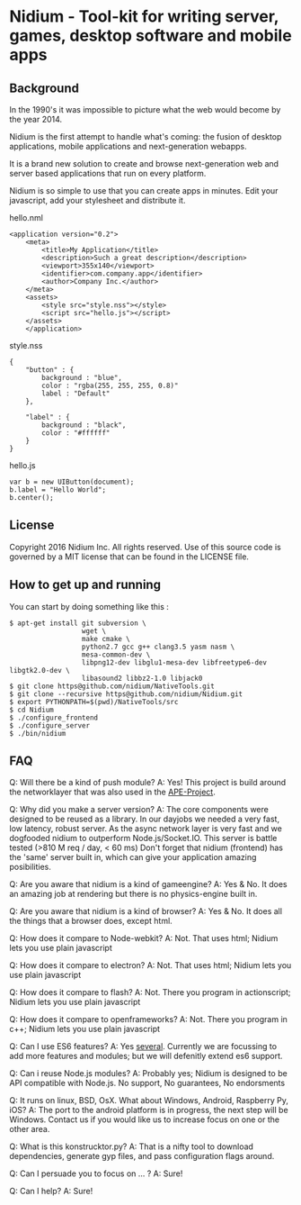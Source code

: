 # Nidium - Tool-kit for writing server, games, desktop software and mobile apps

## Background

In the 1990's it was impossible to picture what the web would become by the year 2014.

Nidium is the first attempt to handle what's coming: the fusion of desktop applications, mobile applications and next-generation webapps.

It is a brand new solution to create and browse next-generation web and server based applications that run on every platform.

Nidium is so simple to use that you can create apps in minutes. Edit your javascript, add your stylesheet and distribute it.

hello.nml

```
<application version="0.2">
    <meta>
        <title>My Application</title>
        <description>Such a great description</description>
        <viewport>355x140</viewport>
        <identifier>com.company.app</identifier>
        <author>Company Inc.</author>
    </meta>
    <assets>
        <style src="style.nss"></style>
        <script src="hello.js"></script>
    </assets>
    </application>
```

style.nss

```
{
    "button" : {
        background : "blue",
        color : "rgba(255, 255, 255, 0.8)"
        label : "Default"
    },

    "label" : {
        background : "black",
        color : "#ffffff"
    }
}
```
hello.js

```
var b = new UIButton(document);
b.label = "Hello World";
b.center();
```

## License

Copyright 2016 Nidium Inc. All rights reserved.
Use of this source code is governed by a MIT license that can be found in the LICENSE file.


## How to get up and running

You can start by doing something like this :

```
$ apt-get install git subversion \
                  wget \
                  make cmake \
                  python2.7 gcc g++ clang3.5 yasm nasm \
                  mesa-common-dev \
                  libpng12-dev libglu1-mesa-dev libfreetype6-dev libgtk2.0-dev \
                  libasound2 libbz2-1.0 libjack0
$ git clone https@github.com/nidium/NativeTools.git
$ git clone --recursive https@github.com/nidium/Nidium.git
$ export PYTHONPATH=$(pwd)/NativeTools/src
$ cd Nidium
$ ./configure_frontend
$ ./configure_server
$ ./bin/nidium
```

## FAQ

Q: Will there be a kind of push module?
A: Yes! This project is build around the networklayer that was also used in the
   [APE-Project](http://ape-project.org/).

Q: Why did you make a server version?
A: The core components were designed to be reused as a library.
   In our dayjobs we needed a very fast, low latency, robust server. 
   As the async network layer is very fast and we dogfooded nidium to outperform 
   Node.js/Socket.IO. This server is battle tested (>810 M req / day, < 60 ms)
   Don't forget that nidium (frontend) has the 'same' server built in, which can
   give your application amazing posibilities.

Q: Are you aware that nidium is a kind of gameengine?
A: Yes & No. It does an amazing job at rendering but there is no physics-engine built in.

Q: Are you aware that nidium is a kind of browser?
A: Yes & No. It does all the things that a browser does, except html.

Q: How does it compare to Node-webkit?
A: Not. That uses html; Nidium lets you use plain javascript

Q: How does it compare to electron?
A: Not. That uses html; Nidium lets you use plain javascript

Q: How does it compare to flash?
A: Not. There you program in actionscript; Nidium lets you use plain javascript

Q: How does it compare to openframeworks?
A: Not. There you program in c++; Nidium lets you use plain javascript

Q: Can I use ES6 features?
A: Yes [several](https://kangax.github.io/compat-table/es6/#firefox31). Currently 
   we are focussing to add more features and modules; but we will defenitly 
   extend es6 support.

Q: Can i reuse Node.js modules?
A: Probably yes; Nidium is designed to be API compatible with Node.js.
   No support, No guarantees, No endorsments

Q: It runs on linux, BSD, OsX. What about Windows, Android, Raspberry Py, iOS?
A: The port to the android platform is in progress, the next step will be Windows.
   Contact us if you would like us to increase focus on one or the other area.

Q: What is this konstrucktor.py?
A: That is a nifty tool to download dependencies, generate gyp files, and pass 
   configuration flags around.

Q: Can I persuade you to focus on ... ?
A: Sure!

Q: Can I help?
A: Sure!

